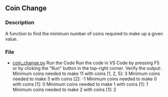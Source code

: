 ## Coin Change

### Description
A function to find the minimum number of coins required to make up a given value.

### File
- [coin_change.py](coin_change.py)
 Run the Code
Run the code in VS Code by pressing F5 or by clicking the "Run" button in the top-right corner.
Verify the output:
Minimum coins needed to make 11 with coins [1, 2, 5]: 3
Minimum coins needed to make 3 with coins [2]: -1
Minimum coins needed to make 0 with coins [1]: 0
Minimum coins needed to make 1 with coins [1]: 1
Minimum coins needed to make 2 with coins [1]: 2